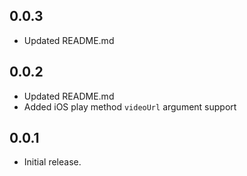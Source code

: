 ## 0.0.3
- Updated README.md

## 0.0.2
- Updated README.md
- Added iOS play method `videoUrl` argument support

## 0.0.1
- Initial release.
